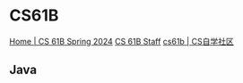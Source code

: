 # CS61B

[Home | CS 61B Spring 2024](https://sp24.datastructur.es/)
[CS 61B Staff](https://github.com/Berkeley-CS61B)
[cs61b | CS自学社区](https://www.learncs.site/docs/curriculum-resource/cs61b/cs61b_ch)

## Java
